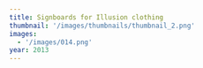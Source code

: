 ```yaml
---
title: Signboards for Illusion clothing
thumbnail: '/images/thumbnails/thumbnail_2.png'
images:
  - '/images/014.png'
year: 2013
---
```

